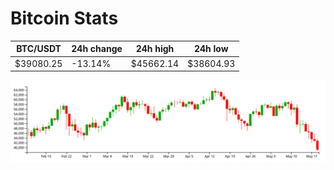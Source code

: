 # Bitcoin Stats

BTC/USDT|24h change|24h high|24h low|
|---|---|---|---|
|$39080.25|-13.14%|$45662.14|$38604.93|

<img src="./chart.svg">
